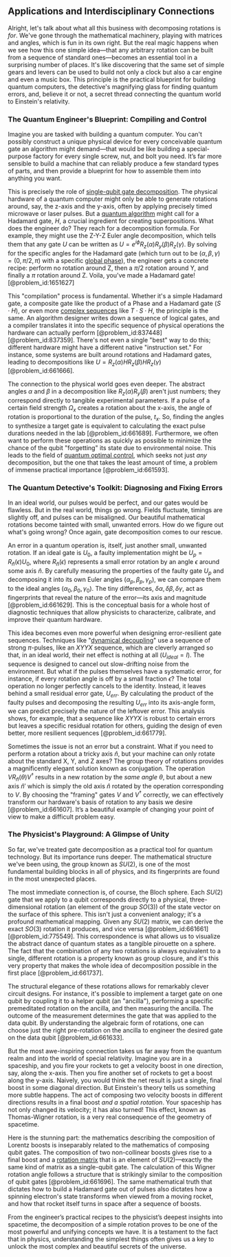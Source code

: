 ## Applications and Interdisciplinary Connections

Alright, let's talk about what all this business with decomposing rotations is *for*. We've gone through the mathematical machinery, playing with matrices and angles, which is fun in its own right. But the real magic happens when we see how this one simple idea—that any arbitrary rotation can be built from a sequence of standard ones—becomes an essential tool in a surprising number of places. It's like discovering that the same set of simple gears and levers can be used to build not only a clock but also a car engine and even a music box. This principle is the practical blueprint for building quantum computers, the detective's magnifying glass for finding quantum errors, and, believe it or not, a secret thread connecting the quantum world to Einstein's relativity.

### The Quantum Engineer's Blueprint: Compiling and Control

Imagine you are tasked with building a quantum computer. You can't possibly construct a unique physical device for every conceivable quantum gate an algorithm might demand—that would be like building a special-purpose factory for every single screw, nut, and bolt you need. It’s far more sensible to build a machine that can reliably produce a few standard types of parts, and then provide a blueprint for how to assemble them into anything you want.

This is precisely the role of [single-qubit gate decomposition](@article_id:198206). The physical hardware of a quantum computer might only be able to generate rotations around, say, the z-axis and the y-axis, often by applying precisely timed microwave or laser pulses. But a [quantum algorithm](@article_id:140144) might call for a Hadamard gate, $H$, a crucial ingredient for creating superpositions. What does the engineer do? They reach for a decomposition formula. For example, they might use the Z-Y-Z Euler angle decomposition, which tells them that any gate $U$ can be written as $U = e^{i\phi} R_z(\alpha)R_y(\beta)R_z(\gamma)$. By solving for the specific angles for the Hadamard gate (which turn out to be $(\alpha, \beta, \gamma) = (0, \pi/2, \pi)$ with a specific [global phase](@article_id:147453)), the engineer gets a concrete recipe: perform no rotation around Z, then a $\pi/2$ rotation around Y, and finally a $\pi$ rotation around Z. Voila, you've made a Hadamard gate! [@problem_id:1651627]

This "compilation" process is fundamental. Whether it's a simple Hadamard gate, a composite gate like the product of a Phase and a Hadamard gate ($S \cdot H$), or even more [complex sequences](@article_id:174547) like $T \cdot S \cdot H$, the principle is the same. An algorithm designer writes down a sequence of logical gates, and a compiler translates it into the specific sequence of physical operations the hardware can actually perform [@problem_id:837448] [@problem_id:837359]. There's not even a single "best" way to do this; different hardware might have a different native "instruction set." For instance, some systems are built around rotations and Hadamard gates, leading to decompositions like $U = R_z(\alpha) H R_z(\beta) H R_z(\gamma)$ [@problem_id:661666].

The connection to the physical world goes even deeper. The abstract angles $\alpha$ and $\beta$ in a decomposition like $R_z(\alpha)R_y(\beta)$ aren't just numbers; they correspond directly to tangible experimental parameters. If a pulse of a certain field strength $\Omega_x$ creates a rotation about the x-axis, the angle of rotation is proportional to the duration of the pulse, $t_x$. So, finding the angles to synthesize a target gate is equivalent to calculating the exact pulse durations needed in the lab [@problem_id:661689]. Furthermore, we often want to perform these operations as quickly as possible to minimize the chance of the qubit "forgetting" its state due to environmental noise. This leads to the field of [quantum optimal control](@article_id:198594), which seeks not just *any* decomposition, but the one that takes the least amount of time, a problem of immense practical importance [@problem_id:661593].

### The Quantum Detective's Toolkit: Diagnosing and Fixing Errors

In an ideal world, our pulses would be perfect, and our gates would be flawless. But in the real world, things go wrong. Fields fluctuate, timings are slightly off, and pulses can be misaligned. Our beautiful mathematical rotations become tainted with small, unwanted errors. How do we figure out what's going wrong? Once again, gate decomposition comes to our rescue.

An error in a quantum operation is, itself, just another small, unwanted rotation. If an ideal gate is $U_0$, a faulty implementation might be $U_p = R_{\hat{n}}(\epsilon) U_0$, where $R_{\hat{n}}(\epsilon)$ represents a small error rotation by an angle $\epsilon$ around some axis $\hat{n}$. By carefully measuring the properties of the faulty gate $U_p$ and decomposing it into its own Euler angles $(\alpha_p, \beta_p, \gamma_p)$, we can compare them to the ideal angles $(\alpha_0, \beta_0, \gamma_0)$. The tiny differences, $\delta\alpha, \delta\beta, \delta\gamma$, act as fingerprints that reveal the nature of the error—its axis and magnitude [@problem_id:661629]. This is the conceptual basis for a whole host of diagnostic techniques that allow physicists to characterize, calibrate, and improve their quantum hardware.

This idea becomes even more powerful when designing error-resilient gate sequences. Techniques like "[dynamical decoupling](@article_id:139073)" use a sequence of strong $\pi$-pulses, like an $XYYX$ sequence, which are cleverly arranged so that, in an ideal world, their net effect is nothing at all ($U_{ideal}=I$). The sequence is designed to cancel out slow-drifting noise from the environment. But what if the pulses themselves have a systematic error, for instance, if every rotation angle is off by a small fraction $\epsilon$? The total operation no longer perfectly cancels to the identity. Instead, it leaves behind a small residual error gate, $U_{err}$. By calculating the product of the faulty pulses and decomposing the resulting $U_{err}$ into its axis-angle form, we can predict precisely the nature of the leftover error. This analysis shows, for example, that a sequence like $XYYX$ is robust to certain errors but leaves a specific residual rotation for others, guiding the design of even better, more resilient sequences [@problem_id:661779].

Sometimes the issue is not an error but a constraint. What if you need to perform a rotation about a tricky axis $\hat{n}$, but your machine can only rotate about the standard X, Y, and Z axes? The group theory of rotations provides a magnificently elegant solution known as conjugation. The operation $V R_{\hat{n}}(\theta) V^{\dagger}$ results in a new rotation by the *same angle* $\theta$, but about a new axis $\hat{n}'$ which is simply the old axis $\hat{n}$ rotated by the operation corresponding to $V$. By choosing the "framing" gates $V$ and $V^\dagger$ correctly, we can effectively transform our hardware's basis of rotation to any basis we desire [@problem_id:661607]. It’s a beautiful example of changing your point of view to make a difficult problem easy.

### The Physicist's Playground: A Glimpse of Unity

So far, we've treated gate decomposition as a practical tool for quantum technology. But its importance runs deeper. The mathematical structure we've been using, the group known as $SU(2)$, is one of the most fundamental building blocks in all of physics, and its fingerprints are found in the most unexpected places.

The most immediate connection is, of course, the Bloch sphere. Each $SU(2)$ gate that we apply to a qubit corresponds directly to a physical, three-dimensional rotation (an element of the group $SO(3)$) of the state vector on the surface of this sphere. This isn't just a convenient analogy; it's a profound mathematical mapping. Given any $SU(2)$ matrix, we can derive the exact $SO(3)$ rotation it produces, and vice versa [@problem_id:661661] [@problem_id:775549]. This correspondence is what allows us to visualize the abstract dance of quantum states as a tangible pirouette on a sphere. The fact that the combination of any two rotations is always equivalent to a single, different rotation is a property known as group closure, and it's this very property that makes the whole idea of decomposition possible in the first place [@problem_id:661737].

The structural elegance of these rotations allows for remarkably clever circuit designs. For instance, it's possible to implement a target gate on one qubit by coupling it to a helper qubit (an "ancilla"), performing a specific premeditated rotation on the ancilla, and then measuring the ancilla. The outcome of the measurement determines the gate that was applied to the data qubit. By understanding the algebraic form of rotations, one can choose just the right pre-rotation on the ancilla to engineer the desired gate on the data qubit [@problem_id:661633].

But the most awe-inspiring connection takes us far away from the quantum realm and into the world of special relativity. Imagine you are in a spaceship, and you fire your rockets to get a velocity boost in one direction, say, along the x-axis. Then you fire another set of rockets to get a boost along the y-axis. Naively, you would think the net result is just a single, final boost in some diagonal direction. But Einstein's theory tells us something more subtle happens. The act of composing two velocity boosts in different directions results in a final boost *and a spatial rotation*. Your spaceship has not only changed its velocity; it has also turned! This effect, known as Thomas-Wigner rotation, is a very real consequence of the geometry of spacetime.

Here is the stunning part: the mathematics describing the composition of Lorentz boosts is inseparably related to the mathematics of composing qubit gates. The composition of two non-collinear boosts gives rise to a final boost and a [rotation matrix](@article_id:139808) that is an element of $SU(2)$—exactly the same kind of matrix as a single-qubit gate. The calculation of this Wigner rotation angle follows a structure that is strikingly similar to the composition of qubit gates [@problem_id:661696]. The same mathematical truth that dictates how to build a Hadamard gate out of pulses also dictates how a spinning electron's state transforms when viewed from a moving rocket, and how that rocket itself turns in space after a sequence of boosts.

From the engineer’s practical recipes to the physicist’s deepest insights into spacetime, the decomposition of a simple rotation proves to be one of the most powerful and unifying concepts we have. It is a testament to the fact that in physics, understanding the simplest things often gives us a key to unlock the most complex and beautiful secrets of the universe.